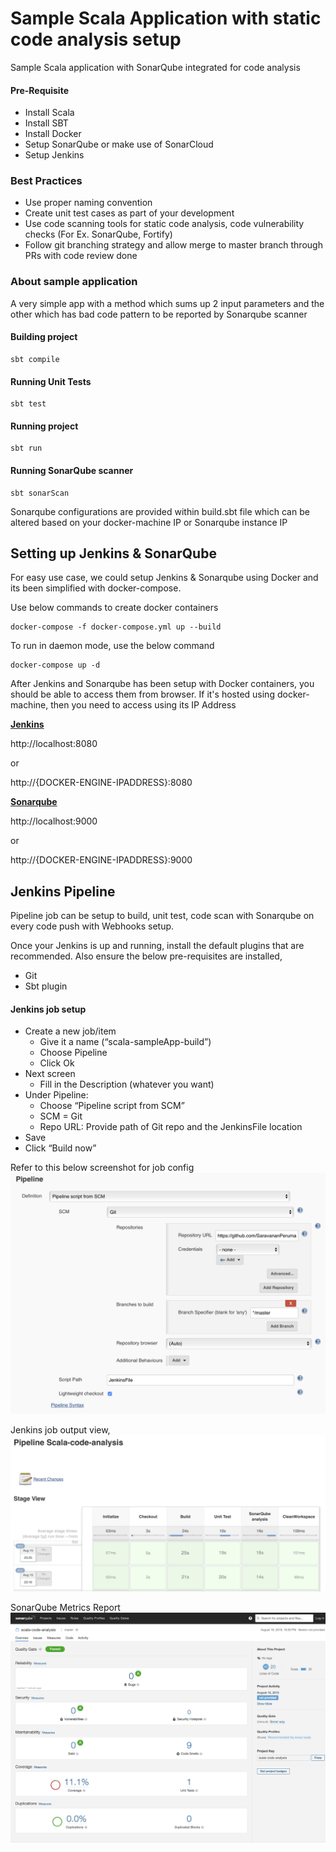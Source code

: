 # Sample Scala Application with static code analysis setup 
Sample Scala application with SonarQube integrated for code analysis

#### Pre-Requisite
* Install Scala
* Install SBT
* Install Docker
* Setup SonarQube or make use of SonarCloud
* Setup Jenkins

### Best Practices
* Use proper naming convention
* Create unit test cases as part of your development
* Use code scanning tools for static code analysis, code vulnerability checks (For Ex. SonarQube, Fortify)
* Follow git branching strategy and allow merge to master branch through PRs with code review done

### About sample application
A very simple app with a method which sums up 2 input parameters and the other which has bad code pattern to be reported by Sonarqube scanner

#### Building project
```
sbt compile
```
#### Running Unit Tests
```
sbt test
```
#### Running project
```
sbt run
```
#### Running SonarQube scanner
```
sbt sonarScan
```
Sonarqube configurations are provided within build.sbt file which can be altered based on your docker-machine IP or Sonarqube instance IP

## Setting up Jenkins & SonarQube

For easy use case, we could setup Jenkins & Sonarqube using Docker and its been simplified with docker-compose.

Use below commands to create docker containers 

```
docker-compose -f docker-compose.yml up --build
```

To run in daemon mode, use the below command

```
docker-compose up -d
```

After Jenkins and Sonarqube has been setup with Docker containers, you should be able to access them from browser. 
If it's hosted using docker-machine, then you need to access using its IP Address

<b><u>Jenkins</u></b>

http://localhost:8080

or

http://{DOCKER-ENGINE-IPADDRESS}:8080


<b><u>Sonarqube</u></b>

http://localhost:9000

or

http://{DOCKER-ENGINE-IPADDRESS}:9000


## Jenkins Pipeline
Pipeline job can be setup to build, unit test, code scan with Sonarqube on every code push with Webhooks setup.

Once your Jenkins is up and running, install the default plugins that are recommended. Also ensure the below pre-requisites are installed,

* Git
* Sbt plugin

#### Jenkins job setup
* Create a new job/item
    * Give it a name (“scala-sampleApp-build”)
    * Choose Pipeline
    * Click Ok
* Next screen
    * Fill in the Description (whatever you want)
* Under Pipeline:
    * Choose “Pipeline script from SCM”
    * SCM = Git
    * Repo URL: Provide path of Git repo and the JenkinsFile location
* Save
* Click “Build now”

Refer to this below screenshot for job config
![Job Configuration](screenshots/JenkinsJobConfig.png)


Jenkins job output view,
![Stage View](screenshots/JobStageView.png)

SonarQube Metrics Report
![Sonarqube report](screenshots/SonarqubeReport.png)